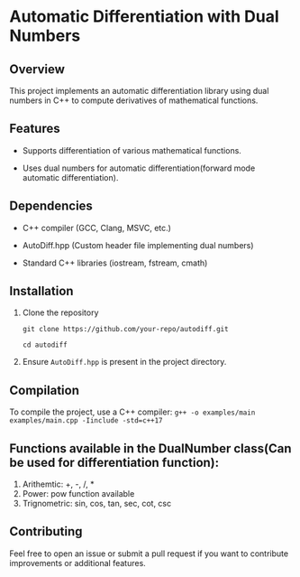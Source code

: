 # Automatic Differentiation with Dual Numbers

## Overview
This project implements an automatic differentiation library using dual numbers in C++ to compute derivatives of mathematical functions. 

## Features
- Supports differentiation of various mathematical functions.

- Uses dual numbers for automatic differentiation(forward mode automatic differentiation).

## Dependencies
- C++ compiler (GCC, Clang, MSVC, etc.)

- AutoDiff.hpp (Custom header file implementing dual numbers)

- Standard C++ libraries (iostream, fstream, cmath)

## Installation
1. Clone the repository

    `
        git clone https://github.com/your-repo/autodiff.git
    `

    `
        cd autodiff
    `

2. Ensure `AutoDiff.hpp` is present in the project directory. 

## Compilation
To compile the project, use a C++ compiler:
`g++ -o examples/main examples/main.cpp -Iinclude -std=c++17`

## Functions available in the DualNumber class(Can be used for differentiation function):
1. Arithemtic: +, -, /, *
2. Power: pow function available
3. Trignometric: sin, cos, tan, sec, cot, csc

## Contributing
Feel free to open an issue or submit a pull request if you want to contribute improvements or additional features.


